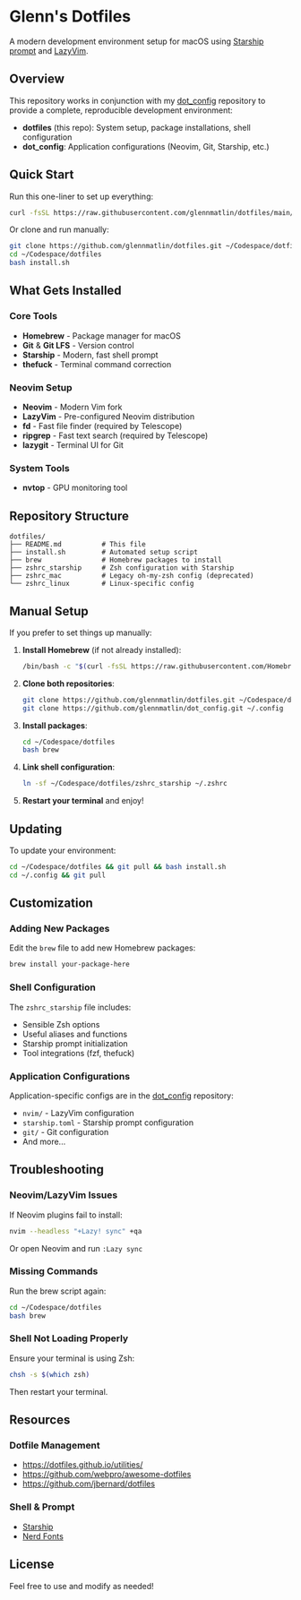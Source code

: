 # Glenn's Dotfiles

A modern development environment setup for macOS using [Starship prompt](https://starship.rs/) and [LazyVim](https://www.lazyvim.org/).

## Overview

This repository works in conjunction with my [dot_config](https://github.com/glennmatlin/dot_config) repository to provide a complete, reproducible development environment:

- **dotfiles** (this repo): System setup, package installations, shell configuration
- **dot_config**: Application configurations (Neovim, Git, Starship, etc.)

## Quick Start

Run this one-liner to set up everything:

```bash
curl -fsSL https://raw.githubusercontent.com/glennmatlin/dotfiles/main/install.sh | bash
```

Or clone and run manually:

```bash
git clone https://github.com/glennmatlin/dotfiles.git ~/Codespace/dotfiles
cd ~/Codespace/dotfiles
bash install.sh
```

## What Gets Installed

### Core Tools
- **Homebrew** - Package manager for macOS
- **Git** & **Git LFS** - Version control
- **Starship** - Modern, fast shell prompt
- **thefuck** - Terminal command correction

### Neovim Setup
- **Neovim** - Modern Vim fork
- **LazyVim** - Pre-configured Neovim distribution
- **fd** - Fast file finder (required by Telescope)
- **ripgrep** - Fast text search (required by Telescope)
- **lazygit** - Terminal UI for Git

### System Tools
- **nvtop** - GPU monitoring tool

## Repository Structure

```
dotfiles/
├── README.md          # This file
├── install.sh         # Automated setup script
├── brew               # Homebrew packages to install
├── zshrc_starship     # Zsh configuration with Starship
├── zshrc_mac          # Legacy oh-my-zsh config (deprecated)
└── zshrc_linux        # Linux-specific config
```

## Manual Setup

If you prefer to set things up manually:

1. **Install Homebrew** (if not already installed):
   ```bash
   /bin/bash -c "$(curl -fsSL https://raw.githubusercontent.com/Homebrew/install/HEAD/install.sh)"
   ```

2. **Clone both repositories**:
   ```bash
   git clone https://github.com/glennmatlin/dotfiles.git ~/Codespace/dotfiles
   git clone https://github.com/glennmatlin/dot_config.git ~/.config
   ```

3. **Install packages**:
   ```bash
   cd ~/Codespace/dotfiles
   bash brew
   ```

4. **Link shell configuration**:
   ```bash
   ln -sf ~/Codespace/dotfiles/zshrc_starship ~/.zshrc
   ```

5. **Restart your terminal** and enjoy!

## Updating

To update your environment:

```bash
cd ~/Codespace/dotfiles && git pull && bash install.sh
cd ~/.config && git pull
```

## Customization

### Adding New Packages

Edit the `brew` file to add new Homebrew packages:

```bash
brew install your-package-here
```

### Shell Configuration

The `zshrc_starship` file includes:
- Sensible Zsh options
- Useful aliases and functions
- Starship prompt initialization
- Tool integrations (fzf, thefuck)

### Application Configurations

Application-specific configs are in the [dot_config](https://github.com/glennmatlin/dot_config) repository:
- `nvim/` - LazyVim configuration
- `starship.toml` - Starship prompt configuration
- `git/` - Git configuration
- And more...

## Troubleshooting

### Neovim/LazyVim Issues

If Neovim plugins fail to install:
```bash
nvim --headless "+Lazy! sync" +qa
```

Or open Neovim and run `:Lazy sync`

### Missing Commands

Run the brew script again:
```bash
cd ~/Codespace/dotfiles
bash brew
```

### Shell Not Loading Properly

Ensure your terminal is using Zsh:
```bash
chsh -s $(which zsh)
```

Then restart your terminal.

## Resources

### Dotfile Management
- https://dotfiles.github.io/utilities/
- https://github.com/webpro/awesome-dotfiles
- https://github.com/jbernard/dotfiles

### Shell & Prompt
- [Starship](https://starship.rs/)
- [Nerd Fonts](https://github.com/ryanoasis/nerd-fonts)

## License

Feel free to use and modify as needed!